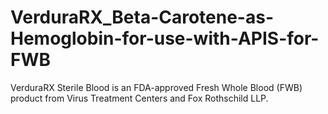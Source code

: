 # VerduraRX_Beta-Carotene-as-Hemoglobin-for-use-with-APIS-for-FWB
VerduraRX Sterile Blood is an FDA-approved Fresh Whole Blood (FWB) product from Virus Treatment Centers and Fox Rothschild LLP.
